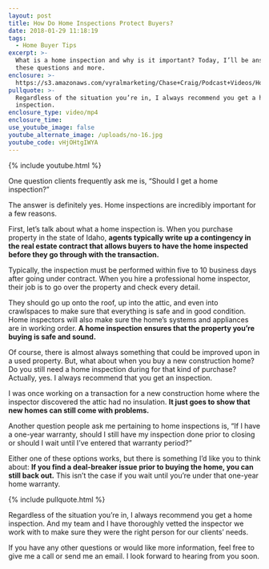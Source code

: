 ```yaml
---
layout: post
title: How Do Home Inspections Protect Buyers?
date: 2018-01-29 11:18:19
tags:
  - Home Buyer Tips
excerpt: >-
  What is a home inspection and why is it important? Today, I’ll be answering
  these questions and more.
enclosure: >-
  https://s3.amazonaws.com/vyralmarketing/Chase+Craig/Podcast+Videos/How+Do+Home+Inspections+Protect+Buyers%253F.mp4
pullquote: >-
  Regardless of the situation you’re in, I always recommend you get a home
  inspection.
enclosure_type: video/mp4
enclosure_time:
use_youtube_image: false
youtube_alternate_image: /uploads/no-16.jpg
youtube_code: vHjOHtgIWYA
---
```



{% include youtube.html %}

One question clients frequently ask me is, “Should I get a home inspection?”

The answer is definitely yes. Home inspections are incredibly important for a few reasons.

First, let’s talk about what a home inspection is. When you purchase property in the state of Idaho, **agents typically write up a contingency in the real estate contract that allows buyers to have the home inspected before they go through with the transaction.**

Typically, the inspection must be performed within five to 10 business days after going under contract. When you hire a professional home inspector, their job is to go over the property and check every detail.

They should go up onto the roof, up into the attic, and even into crawlspaces to make sure that everything is safe and in good condition. Home inspectors will also make sure the home’s systems and appliances are in working order. **A home inspection ensures that the property you’re buying is safe and sound.**

Of course, there is almost always something that could be improved upon in a used property. But, what about when you buy a new construction home? Do you still need a home inspection during for that kind of purchase? Actually, yes. I always recommend that you get an inspection.

I was once working on a transaction for a new construction home where the inspector discovered the attic had no insulation. **It just goes to show that new homes can still come with problems.**

Another question people ask me pertaining to home inspections is, “If I have a one-year warranty, should I still have my inspection done prior to closing or should I wait until I’ve entered that warranty period?”

Either one of these options works, but there is something I’d like you to think about: **If you find a deal-breaker issue prior to buying the home, you can still back out.** This isn’t the case if you wait until you’re under that one-year home warranty.

{% include pullquote.html %}

Regardless of the situation you’re in, I always recommend you get a home inspection. And my team and I have thoroughly vetted the inspector we work with to make sure they were the right person for our clients’ needs.

If you have any other questions or would like more information, feel free to give me a call or send me an email. I look forward to hearing from you soon.